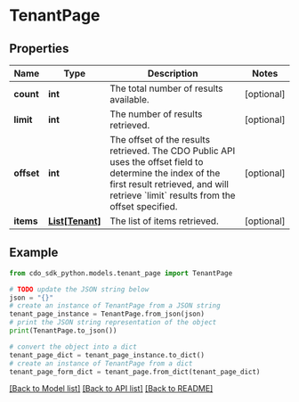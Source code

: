 # TenantPage


## Properties

Name | Type | Description | Notes
------------ | ------------- | ------------- | -------------
**count** | **int** | The total number of results available. | [optional] 
**limit** | **int** | The number of results retrieved. | [optional] 
**offset** | **int** | The offset of the results retrieved. The CDO Public API uses the offset field to determine the index of the first result retrieved, and will retrieve &#x60;limit&#x60; results from the offset specified. | [optional] 
**items** | [**List[Tenant]**](Tenant.md) | The list of items retrieved. | [optional] 

## Example

```python
from cdo_sdk_python.models.tenant_page import TenantPage

# TODO update the JSON string below
json = "{}"
# create an instance of TenantPage from a JSON string
tenant_page_instance = TenantPage.from_json(json)
# print the JSON string representation of the object
print(TenantPage.to_json())

# convert the object into a dict
tenant_page_dict = tenant_page_instance.to_dict()
# create an instance of TenantPage from a dict
tenant_page_form_dict = tenant_page.from_dict(tenant_page_dict)
```
[[Back to Model list]](../README.md#documentation-for-models) [[Back to API list]](../README.md#documentation-for-api-endpoints) [[Back to README]](../README.md)


